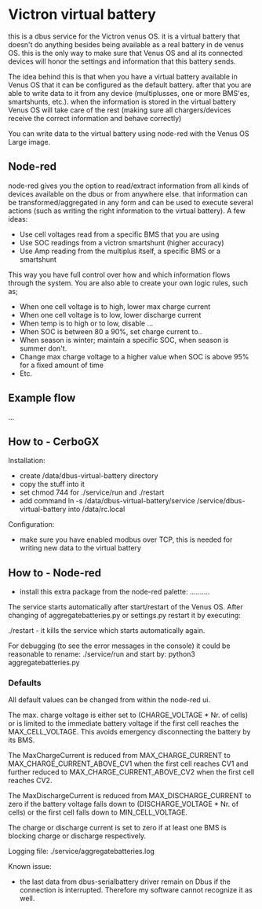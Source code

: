 # Victron virtual battery

this is a dbus service for the Victron venus OS. it is a virtual battery that doesn't do anything besides being available as a real battery in de venus OS. this is the only way to make sure that Venus OS and al its connected devices will honor the settings and information that this battery sends.

The idea behind this is that when you have a virtual battery available in Venus OS that it can be configured as the default battery. after that you are able to write data to it from any device (multiplusses, one or more BMS'es, smartshunts, etc.). when the information is stored in the virtual battery Venus OS will take care of the rest (making sure all chargers/devices receive the correct information and behave correctly) 

You can write data to the virtual battery using node-red with the Venus OS Large image. 

## Node-red

node-red gives you the option to read/extract information from all kinds of devices available on the dbus or from anywhere else. that information can be transformed/aggregated in any form and can be used to execute several actions (such as writing the right information to the virtual battery). A few ideas:

- Use cell voltages read from a specific BMS that you are using
- Use SOC readings from a victron smartshunt (higher accuracy)
- Use Amp reading from the multiplus itself, a specific BMS or a smartshunt

This way you have full control over how and which information flows through the system. You are also able to create your own logic rules, such as; 

- When one cell voltage is to high, lower max charge current
- When one cell voltage is to low, lower discharge current
- When temp is to high or to low, disable ... 
- When SOC is between 80 a 90%, set charge current to..
- When season is winter; maintain a specific SOC, when season is summer don't.
- Change max charge voltage to a higher value when SOC is above 95% for a fixed amount of time
- Etc.

## Example flow

...

## How to - CerboGX

Installation:
- create /data/dbus-virtual-battery directory
- copy the stuff into it
- set chmod 744 for ./service/run and ./restart
- add command ln -s /data/dbus-virtual-battery/service /service/dbus-virtual-battery into /data/rc.local

Configuration:
- make sure you have enabled modbus over TCP, this is needed for writing new data to the virtual battery

## How to - Node-red

- install this extra package from the node-red palette: ..........



The service starts automatically after start/restart of the Venus OS. After changing of aggregatebatteries.py or
settings.py restart it by executing:

./restart - it kills the service which starts automatically again.

For debugging (to see the error messages in the console) it could be reasonable to rename: ./service/run 
and start by: python3 aggregatebatteries.py

### Defaults

All default values can be changed from within the node-red ui. 


	
The max. charge voltage is either set to (CHARGE_VOLTAGE * Nr. of cells) or is limited to the immediate battery voltage if the first cell reaches 
the MAX_CELL_VOLTAGE. This avoids emergency disconnecting the battery by its BMS.    
	
The MaxChargeCurrent is reduced from MAX_CHARGE_CURRENT to MAX_CHARGE_CURRENT_ABOVE_CV1 when the first cell reaches CV1 and further
reduced to MAX_CHARGE_CURRENT_ABOVE_CV2 when the first cell reaches CV2.

The MaxDischargeCurrent is reduced from MAX_DISCHARGE_CURRENT to zero if the battery voltage falls down to (DISCHARGE_VOLTAGE * Nr. of cells)
or the first cell falls down to MIN_CELL_VOLTAGE.

The charge or discharge current is set to zero if at least one BMS is blocking charge or discharge respectively.

Logging file:
./service/aggregatebatteries.log	

Known issue:
- the last data from dbus-serialbattery driver remain on Dbus if the connection is interrupted. Therefore my software cannot recognize it as well.
